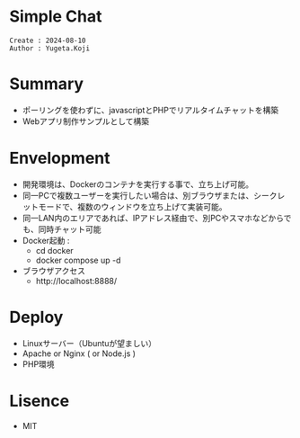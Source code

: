 Simple Chat
===
```
Create : 2024-08-10
Author : Yugeta.Koji
```

# Summary
- ポーリングを使わずに、javascriptとPHPでリアルタイムチャットを構築
- Webアプリ制作サンプルとして構築


# Envelopment
- 開発環境は、Dockerのコンテナを実行する事で、立ち上げ可能。
- 同一PCで複数ユーザーを実行したい場合は、別ブラウザまたは、シークレットモードで、複数のウィンドウを立ち上げて実装可能。
- 同一LAN内のエリアであれば、IPアドレス経由で、別PCやスマホなどからでも、同時チャット可能
- Docker起動 : 
  - cd docker
  - docker compose up -d
- ブラウザアクセス
  - http://localhost:8888/


# Deploy
- Linuxサーバー（Ubuntuが望ましい）
- Apache or Nginx ( or Node.js )
- PHP環境


# Lisence
- MIT
